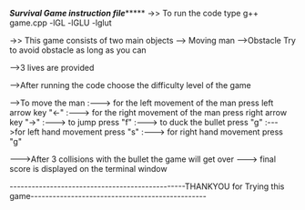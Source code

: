 *********************Survival Game instruction file**************************
->> To run the code type g++ game.cpp -lGL -lGLU -lglut

->> This game consists of two main objects
	--> Moving man
	-->Obstacle
	Try to avoid obstacle as long as you can

-->3 lives are provided 

-->After running the code choose the difficulty level of the game

-->To move the man
		:---> for the left movement of the man press left arrow key "<-"
		:---> for the right movement of the man press right arrow key "->"
		:---> to jump press "f"
		:---> to duck the bullet press "g"
		:--->for left hand movement press "s"
		:---> for right hand movement press "g"
		
--->After 3 collisions with the bullet the game will get over
---> final score is displayed on the terminal window

------------------------------------------------THANKYOU for Trying this game------------------------------------------------


